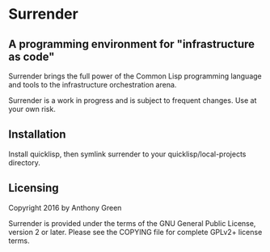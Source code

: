 # Surrender
## A programming environment for "infrastructure as code"

Surrender brings the full power of the Common Lisp programming
language and tools to the infrastructure orchestration arena.

Surrender is a work in progress and is subject to frequent changes.
Use at your own risk.

## Installation

Install quicklisp, then symlink surrender to your
quicklisp/local-projects directory.

## Licensing

Copyright 2016 by Anthony Green

Surrender is provided under the terms of the GNU General Public
License, version 2 or later. Please see the COPYING file for complete
GPLv2+ license terms.
